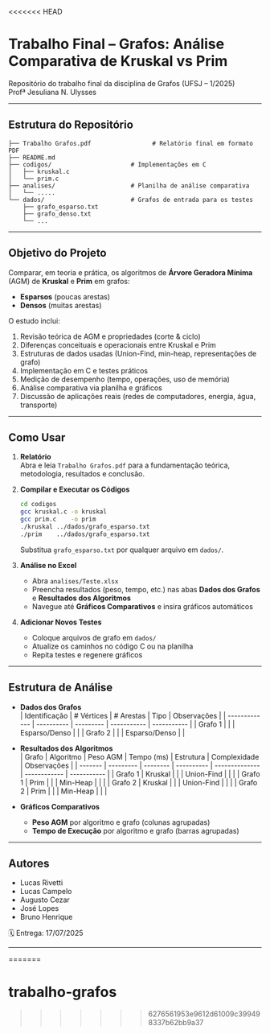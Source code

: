 <<<<<<< HEAD
# Trabalho Final – Grafos: Análise Comparativa de Kruskal vs Prim

Repositório do trabalho final da disciplina de Grafos (UFSJ – 1/2025)  
Profª Jesuliana N. Ulysses

---

## Estrutura do Repositório

```
├── Trabalho Grafos.pdf                 # Relatório final em formato PDF
├── README.md                     
├── codigos/                      # Implementações em C
│   ├── kruskal.c
│   └── prim.c
├── analises/                     # Planilha de análise comparativa
│   └── .....
└── dados/                        # Grafos de entrada para os testes
    ├── grafo_esparso.txt
    ├── grafo_denso.txt
    └── ... 
```

---

## Objetivo do Projeto

Comparar, em teoria e prática, os algoritmos de **Árvore Geradora Mínima** (AGM) de **Kruskal** e **Prim** em grafos:
- **Esparsos** (poucas arestas)
- **Densos** (muitas arestas)

O estudo inclui:
1. Revisão teórica de AGM e propriedades (corte & ciclo)  
2. Diferenças conceituais e operacionais entre Kruskal e Prim  
3. Estruturas de dados usadas (Union-Find, min-heap, representações de grafo)  
4. Implementação em C e testes práticos  
5. Medição de desempenho (tempo, operações, uso de memória)  
6. Análise comparativa via planilha e gráficos  
7. Discussão de aplicações reais (redes de computadores, energia, água, transporte)

---

## Como Usar

1. **Relatório**  
   Abra e leia `Trabalho Grafos.pdf` para a fundamentação teórica, metodologia, resultados e conclusão.

2. **Compilar e Executar os Códigos**  
   ```sh
   cd codigos
   gcc kruskal.c -o kruskal
   gcc prim.c    -o prim
   ./kruskal ../dados/grafo_esparso.txt
   ./prim    ../dados/grafo_esparso.txt
   ```
   Substitua `grafo_esparso.txt` por qualquer arquivo em `dados/`.

3. **Análise no Excel**  
   - Abra `analises/Teste.xlsx`  
   - Preencha resultados (peso, tempo, etc.) nas abas **Dados dos Grafos** e **Resultados dos Algoritmos**  
   - Navegue até **Gráficos Comparativos** e insira gráficos automáticos

4. **Adicionar Novos Testes**  
   - Coloque arquivos de grafo em `dados/`  
   - Atualize os caminhos no código C ou na planilha  
   - Repita testes e regenere gráficos

---

## Estrutura de Análise

- **Dados dos Grafos**  
  | Identificação | # Vértices | # Arestas | Tipo        | Observações |
  | ------------- | ---------- | --------- | ----------- | ----------- |
  | Grafo 1       |            |           | Esparso/Denso |           |
  | Grafo 2       |            |           | Esparso/Denso |           |

- **Resultados dos Algoritmos**  
  | Grafo   | Algoritmo | Peso AGM | Tempo (ms) | Estrutura      | Complexidade | Observações |
  | ------- | --------- | -------- | ---------- | -------------- | ------------ | ----------- |
  | Grafo 1 | Kruskal   |          |            | Union-Find     |              |             |
  | Grafo 1 | Prim      |          |            | Min-Heap       |              |             |
  | Grafo 2 | Kruskal   |          |            | Union-Find     |              |             |
  | Grafo 2 | Prim      |          |            | Min-Heap       |              |             |

- **Gráficos Comparativos**  
  - **Peso AGM** por algoritmo e grafo (colunas agrupadas)  
  - **Tempo de Execução** por algoritmo e grafo (barras agrupadas)

---

## Autores

- Lucas Rivetti  
- Lucas Campelo  
- Augusto Cezar  
- José Lopes  
- Bruno Henrique  

🗓️ Entrega: 17/07/2025

---
  
=======
# trabalho-grafos
>>>>>>> 6276561953e9612d61009c399498337b62bb9a37

